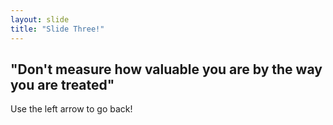 ```yaml
---
layout: slide
title: "Slide Three!"
---
```

"Don't measure how valuable you are by the way you are treated"
---
Use the left arrow to go back!
